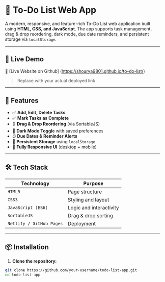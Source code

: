 # 📝 To-Do List Web App

A modern, responsive, and feature-rich To-Do List web application built using **HTML, CSS, and JavaScript**. The app supports task management, drag & drop reordering, dark mode, due date reminders, and persistent storage via `localStorage`.

---

## 🚀 Live Demo

🔗 [Live Website on Github] (https://shourya9801.github.io/to-do-list/)

> Replace with your actual deployed link

---

## 🌟 Features

- ✅ **Add, Edit, Delete Tasks**
- ✅ **Mark Tasks as Complete**
- 🔃 **Drag & Drop Reordering** (via SortableJS)
- 🌙 **Dark Mode Toggle** with saved preferences
- ⏰ **Due Dates & Reminder Alerts**
- 💾 **Persistent Storage** using `localStorage`
- 📱 **Fully Responsive UI** (desktop + mobile)

---

## 🛠️ Tech Stack

| Technology | Purpose |
|------------|---------|
| `HTML5`    | Page structure |
| `CSS3`     | Styling and layout |
| `JavaScript (ES6)` | Logic and interactivity |
| `SortableJS` | Drag & drop sorting |
| `Netlify / GitHub Pages` | Deployment |

---

## 📦 Installation

1. **Clone the repository:**

```bash
git clone https://github.com/your-username/todo-list-app.git
cd todo-list-app
